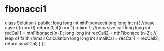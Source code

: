 # fbonacci1
class Solution {
  public:
    long long int nthFibonacci(long long int n){
        //base case
        if(n == 0) 
        return 0;
        if(n == 1)
        return 1;
        //recursive call
        long long int recCall1 = nthFibonacci(n-1); 
        long long int recCall2 = nthFibonacci(n-2); // leap of faith
        //small Calculation
        long long int smallCal = recCall1  + recCall2;
        return smallCal;
    }
};
